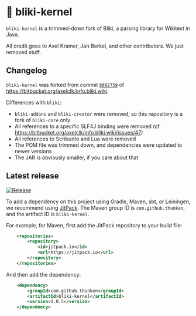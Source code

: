 # 🦆 bliki-kernel

`bliki-kernel` is a trimmed-down fork of Bliki, a parsing library for Wikitext in Java.

All credit goes to Axel Kramer, Jan Berkel, and other contributors. We just removed stuff.

## Changelog

`bliki-kernel` was forked from commit [`8882759`](https://bitbucket.org/axelclk/info.bliki.wiki/commits/8882759847ae4913017379553bd4754734d73ac2?at=master) of https://bitbucket.org/axelclk/info.bliki.wiki.

Differences with `bliki`:
* `bliki-addons` and `bliki-creator` were removed, so this repository is a fork of `bliki-core` only
* All references to a specific SLF4J binding were removed (cf. https://bitbucket.org/axelclk/info.bliki.wiki/issues/47)
* All references to Scribunto and Lua were removed
* The POM file was trimmed down, and dependencies were updated to newer versions
* The JAR is obviously smaller, if you care about that

## Latest release

[![Release](https://jitpack.io/v/thunken/bliki-kernel.svg?style=flat-square)](https://github.com/thunken/bliki-kernel/releases)

To add a dependency on this project using Gradle, Maven, sbt, or Leiningen, we recommend using [JitPack](https://jitpack.io/#thunken/bliki-kernel/1.0.5). The Maven group ID is `com.github.thunken`, and the artifact ID is `bliki-kernel`.

For example, for Maven, first add the JitPack repository to your build file:
```xml
	<repositories>
		<repository>
		    <id>jitpack.io</id>
		    <url>https://jitpack.io</url>
		</repository>
	</repositories>
```

And then add the dependency:
```xml
	<dependency>
	    <groupId>com.github.thunken</groupId>
	    <artifactId>bliki-kernel</artifactId>
	    <version>1.0.5</version>
	</dependency>
```
